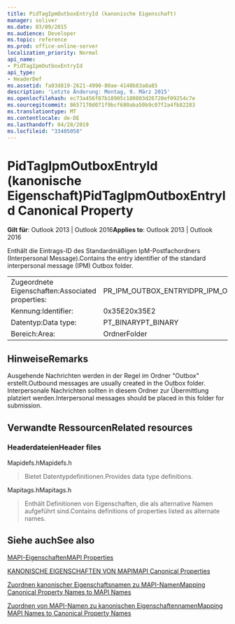 ```yaml
---
title: PidTagIpmOutboxEntryId (kanonische Eigenschaft)
manager: soliver
ms.date: 03/09/2015
ms.audience: Developer
ms.topic: reference
ms.prod: office-online-server
localization_priority: Normal
api_name:
- PidTagIpmOutboxEntryId
api_type:
- HeaderDef
ms.assetid: fa03d819-2621-4990-80ae-4140b83a8a85
description: 'Letzte Änderung: Montag, 9. März 2015'
ms.openlocfilehash: ec73a456f87b18905c180803d26720ef09254c7e
ms.sourcegitcommit: 8657170d071f9bcf680aba50b9c07f2a4fb82283
ms.translationtype: MT
ms.contentlocale: de-DE
ms.lasthandoff: 04/28/2019
ms.locfileid: "33405058"
---
```

# <a name="pidtagipmoutboxentryid-canonical-property"></a><span data-ttu-id="f2a35-103">PidTagIpmOutboxEntryId (kanonische Eigenschaft)</span><span class="sxs-lookup"><span data-stu-id="f2a35-103">PidTagIpmOutboxEntryId Canonical Property</span></span>

  
  
<span data-ttu-id="f2a35-104">**Gilt für**: Outlook 2013 | Outlook 2016</span><span class="sxs-lookup"><span data-stu-id="f2a35-104">**Applies to**: Outlook 2013 | Outlook 2016</span></span> 
  
<span data-ttu-id="f2a35-105">Enthält die Eintrags-ID des Standardmäßigen IpM-Postfachordners (Interpersonal Message).</span><span class="sxs-lookup"><span data-stu-id="f2a35-105">Contains the entry identifier of the standard interpersonal message (IPM) Outbox folder.</span></span> 
  
|||
|:-----|:-----|
|<span data-ttu-id="f2a35-106">Zugeordnete Eigenschaften:</span><span class="sxs-lookup"><span data-stu-id="f2a35-106">Associated properties:</span></span>  <br/> |<span data-ttu-id="f2a35-107">PR_IPM_OUTBOX_ENTRYID</span><span class="sxs-lookup"><span data-stu-id="f2a35-107">PR_IPM_OUTBOX_ENTRYID</span></span>  <br/> |
|<span data-ttu-id="f2a35-108">Kennung:</span><span class="sxs-lookup"><span data-stu-id="f2a35-108">Identifier:</span></span>  <br/> |<span data-ttu-id="f2a35-109">0x35E2</span><span class="sxs-lookup"><span data-stu-id="f2a35-109">0x35E2</span></span>  <br/> |
|<span data-ttu-id="f2a35-110">Datentyp:</span><span class="sxs-lookup"><span data-stu-id="f2a35-110">Data type:</span></span>  <br/> |<span data-ttu-id="f2a35-111">PT_BINARY</span><span class="sxs-lookup"><span data-stu-id="f2a35-111">PT_BINARY</span></span>  <br/> |
|<span data-ttu-id="f2a35-112">Bereich:</span><span class="sxs-lookup"><span data-stu-id="f2a35-112">Area:</span></span>  <br/> |<span data-ttu-id="f2a35-113">Ordner</span><span class="sxs-lookup"><span data-stu-id="f2a35-113">Folder</span></span>  <br/> |
   
## <a name="remarks"></a><span data-ttu-id="f2a35-114">Hinweise</span><span class="sxs-lookup"><span data-stu-id="f2a35-114">Remarks</span></span>

<span data-ttu-id="f2a35-115">Ausgehende Nachrichten werden in der Regel im Ordner "Outbox" erstellt.</span><span class="sxs-lookup"><span data-stu-id="f2a35-115">Outbound messages are usually created in the Outbox folder.</span></span> <span data-ttu-id="f2a35-116">Interpersonale Nachrichten sollten in diesem Ordner zur Übermittlung platziert werden.</span><span class="sxs-lookup"><span data-stu-id="f2a35-116">Interpersonal messages should be placed in this folder for submission.</span></span> 
  
## <a name="related-resources"></a><span data-ttu-id="f2a35-117">Verwandte Ressourcen</span><span class="sxs-lookup"><span data-stu-id="f2a35-117">Related resources</span></span>

### <a name="header-files"></a><span data-ttu-id="f2a35-118">Headerdateien</span><span class="sxs-lookup"><span data-stu-id="f2a35-118">Header files</span></span>

<span data-ttu-id="f2a35-119">Mapidefs.h</span><span class="sxs-lookup"><span data-stu-id="f2a35-119">Mapidefs.h</span></span>
  
> <span data-ttu-id="f2a35-120">Bietet Datentypdefinitionen.</span><span class="sxs-lookup"><span data-stu-id="f2a35-120">Provides data type definitions.</span></span>
    
<span data-ttu-id="f2a35-121">Mapitags.h</span><span class="sxs-lookup"><span data-stu-id="f2a35-121">Mapitags.h</span></span>
  
> <span data-ttu-id="f2a35-122">Enthält Definitionen von Eigenschaften, die als alternative Namen aufgeführt sind.</span><span class="sxs-lookup"><span data-stu-id="f2a35-122">Contains definitions of properties listed as alternate names.</span></span>
    
## <a name="see-also"></a><span data-ttu-id="f2a35-123">Siehe auch</span><span class="sxs-lookup"><span data-stu-id="f2a35-123">See also</span></span>



[<span data-ttu-id="f2a35-124">MAPI-Eigenschaften</span><span class="sxs-lookup"><span data-stu-id="f2a35-124">MAPI Properties</span></span>](mapi-properties.md)
  
[<span data-ttu-id="f2a35-125">KANONISCHE EIGENSCHAFTEN VON MAPI</span><span class="sxs-lookup"><span data-stu-id="f2a35-125">MAPI Canonical Properties</span></span>](mapi-canonical-properties.md)
  
[<span data-ttu-id="f2a35-126">Zuordnen kanonischer Eigenschaftsnamen zu MAPI-Namen</span><span class="sxs-lookup"><span data-stu-id="f2a35-126">Mapping Canonical Property Names to MAPI Names</span></span>](mapping-canonical-property-names-to-mapi-names.md)
  
[<span data-ttu-id="f2a35-127">Zuordnen von MAPI-Namen zu kanonischen Eigenschaftennamen</span><span class="sxs-lookup"><span data-stu-id="f2a35-127">Mapping MAPI Names to Canonical Property Names</span></span>](mapping-mapi-names-to-canonical-property-names.md)


